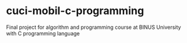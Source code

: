 # cuci-mobil-c-programming
Final project for algorithm and programming course at BINUS University  with C programming language
